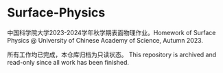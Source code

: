 # Surface-Physics
中国科学院大学2023-2024学年秋学期表面物理作业。Homework of Surface Physics @ University of Chinese Academy of Science, Autumn 2023.

所有工作均已完成，本仓库归档为只读状态。 This repository is archived and read-only since all work has been finished.
